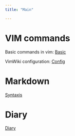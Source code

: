 ```yaml
---
title: "Main" 

---
```


# VIM commands

Basic commands in vim: [Basic](basic.md) 

VimWiki configuration: [Config](vimwiki-config.md) 


# Markdown
[Syntaxis](mdsynt.md)

# Diary
[Diary](diary/diary.md)
